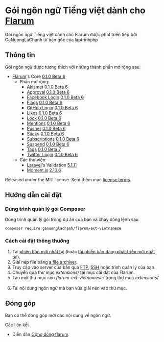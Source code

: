 # Gói ngôn ngữ Tiếng việt dành cho [Flarum](http://flarum.org/)

Gói ngôn ngữ Tiếng việt dành cho Flarum được phát triển tiếp bởi GaNuongLaChanh từ bản gốc của laptrinhphp

## Thông tin

Gói ngôn ngữ được tương thích với những thành phần mở rộng sau:

- [Flarum](https://github.com/flarum/core)'s Core [0.1.0 Beta 6](https://github.com/flarum/core/releases/tag/v0.1.0-beta.6)
  - Phần mở rộng:
    - [Akismet](https://github.com/flarum/akismet) [0.1.0 Beta 6](https://github.com/flarum/akismet/releases/tag/v0.1.0-beta.6)
    - [Approval](https://github.com/flarum/approval) [0.1.0 Beta 6](https://github.com/flarum/approval/releases/tag/v0.1.0-beta.6)
    - [Facebook Login](https://github.com/flarum/auth-facebook) [0.1.0 Beta 6](https://github.com/flarum/auth-facebook/releases/tag/v0.1.0-beta.6)
    - [Flags](https://github.com/flarum/flags) [0.1.0 Beta 6](https://github.com/flarum/flags/releases/tag/v0.1.0-beta.6)
    - [GitHub Login](https://github.com/flarum/auth-github) [0.1.0 Beta 6](https://github.com/flarum/auth-github/releases/tag/v0.1.0-beta.6)
    - [Likes](https://github.com/flarum/likes) [0.1.0 Beta 6](https://github.com/flarum/likes/releases/tag/v0.1.0-beta.6)
    - [Lock](https://github.com/flarum/lock) [0.1.0 Beta 6](https://github.com/flarum/lock/releases/tag/v0.1.0-beta.6)
    - [Mentions](https://github.com/flarum/mentions) [0.1.0 Beta 6](https://github.com/flarum/mentions/releases/tag/v0.1.0-beta.6)
    - [Pusher](https://github.com/flarum/pusher) [0.1.0 Beta 6](https://github.com/flarum/pusher/releases/tag/v0.1.0-beta.6)
    - [Sticky](https://github.com/flarum/sticky) [0.1.0 Beta 6](https://github.com/flarum/sticky/releases/tag/v0.1.0-beta.6)
    - [Subscriptions](https://github.com/flarum/subscriptions) [0.1.0 Beta 6](https://github.com/flarum/subscriptions/releases/tag/v0.1.0-beta.6)
    - [Suspend](https://github.com/flarum/suspend) [0.1.0 Beta 6](https://github.com/flarum/suspend/releases/tag/v0.1.0-beta.6)
    - [Tags](https://github.com/flarum/tags) [0.1.0 Beta 7](https://github.com/flarum/tags/releases/tag/v0.1.0-beta.7)
    - [Twitter Login](https://github.com/flarum/auth-twitter) [0.1.0 Beta 6](https://github.com/flarum/auth-twitter/releases/tag/v0.1.0-beta.6)
  - Các thư viện:
    - [Laravel](https://github.com/laravel/laravel)'s Validation [5.1.11](https://github.com/laravel/laravel/releases/tag/v5.1.11)
    - [Moment.js](https://github.com/moment/moment) [2.10.6](https://github.com/moment/moment/releases/tag/2.10.6)

Released under the MIT license. Xem thêm mục [license terms](https://github.com/maelsoucaze/flarum/blob/master/LICENSE).

## Hướng dẫn cài đặt

### Dùng trình quản lý gói Composer

Dùng trình quản lý gói trong dự án của bạn và chạy dòng lệnh sau:

```
composer require ganuonglachanh/flarum-ext-vietnamese
```


### Cách cài đặt thông thường

1. Tải [phiên bản mới nhất tại](https://github.com/ganuonglachanh/flarum-ext-vietnamese/releases) (hoặc [tải phiển bản đang phát triển mới nhất tại](https://github.com/ganuonglachanh/flarum-ext-vietnamese/archive/master.zip)).
2. Giải nép file bằng [a file archiver](https://en.wikipedia.org/wiki/Comparison_of_file_archivers).
3. Truy cập vào server của bản qua [FTP](https://en.wikipedia.org/wiki/File_Transfer_Protocol), [SSH](https://en.wikipedia.org/wiki/Secure_Shell) hoặc trình quản lý của bạn.
4. Chuyển qua thư mục *extensions/* tại mục cài đặt của Flarum.
5. Tạo mới thư mục con *flarum-ext-vietnamese/*  trong thư mục *extensions/* .
6. Tải nội dung ngôn ngữ mà bạn vừa giải nén vào thư mục.

## Đóng góp

Bạn có thể đóng góp mới các nội dung về ngôn ngữ.

Các liên kết

- Diễn đàn [Cộng đồng flarum](https://discuss.flarum.org).

